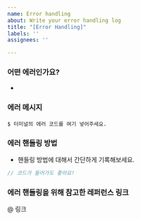 ```yaml
---
name: Error handling
about: Write your error handling log
title: "[Error Handling]"
labels: ''
assignees: ''

---
```


### 어떤 에러인가요?
- 

### 에러 메시지
```$ 터미널의 에러 코드를 여기 넣어주세요.```

### 에러 핸들링 방법
- 핸들링 방법에 대해서 간단하게 기록해보세요.
```js
// 코드가 들어가도 좋아요!
```

### 에러 핸들링을 위해 참고한 레퍼런스 링크
@ 링크
